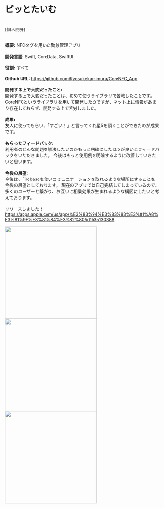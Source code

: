 # ピッとたいむ
<br/>
[個人開発]
<br/>
<br/>

**概要:** NFCタグを用いた勤怠管理アプリ
<br/>
<br/>
**開発言語:** Swift, CoreData, SwiftUI
<br/>
<br/>
**役割:** すべて
<br/>
<br/>
**Github URL:** https://github.com/Ryosukekamimura/CoreNFC_App
<br/>
<br/>
**開発する上で大変だったこと:**
<br/>
開発する上で大変だったことは、初めて使うライブラリで苦戦したことです。CoreNFCというライブラリを用いて開発したのですが、ネット上に情報があまり存在しておらず、開発する上で苦労しました。
<br/>
<br/>
**成果:**
<br/>
友人に使ってもらい、「すごい！」と言ってくれ星5を頂くことができたのが成果です。
<br/>
<br/>
**もらったフィードバック:**
<br/>
利用者のどんな問題を解決したいのかもっと明確にしたほうが良いとフィードバックをいただきました。
今後はもっと使用例を明確するように改善していきたいと思います。
<br/>
<br/>
**今後の展望:**
<br/>
今後は、Firebaseを使いコミュニケーションを取れるような場所にすることを今後の展望としております。
現在のアプリでは自己完結してしまっているので、多くのユーザーと繋がり、お互いに相乗効果が生まれるような構図にしたいと考えております。
<br/>
<br/>
リリースしました！
https://apps.apple.com/us/app/%E3%83%94%E3%83%83%E3%81%A8%E3%81%9F%E3%81%84%E3%82%80/id1535130388

<p text-align="center">
  <img src="https://user-images.githubusercontent.com/52638834/95674700-e493a200-0bec-11eb-984f-3db0a9febfe0.png" width="300">
  <img src="https://user-images.githubusercontent.com/52638834/95674708-f4ab8180-0bec-11eb-8802-bcd5c4ba8a07.png" width="300">
  <img src="https://user-images.githubusercontent.com/52638834/95674705-f2492780-0bec-11eb-89bd-9864e0cbb860.png" width="300">
</p>

